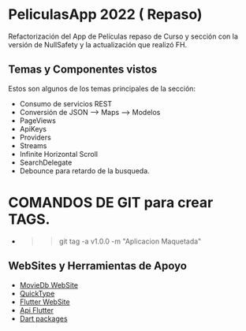 # PeliculasApp 2022 ( Repaso)

Refactorización del App de Películas repaso de Curso y sección con la versión de NullSafety y la actualización que realizó FH.

## Temas y Componentes vistos

Estos son algunos de los temas principales de la sección:

- Consumo de servicios REST
- Conversión de JSON --> Maps --> Modelos
- PageViews
- ApiKeys
- Providers
- Streams
- Infinite Horizontal Scroll
- SearchDelegate
- Debounce para retardo de la busqueda.


# COMANDOS DE GIT para crear TAGS.
- >> git tag -a v1.0.0 -m "Aplicacion Maquetada"

## WebSites y Herramientas de Apoyo 
- [MovieDb WebSite](https://www.themoviedb.org/?language=es)
- [QuickType](https://quicktype.io/)
- [Flutter WebSite](https://flutter.dev/docs/get-started/codelab)
- [Api Flutter](https://api.flutter.dev/flutter/material/Scaffold-class.html)
- [Dart packages](https://pub.dev/)
